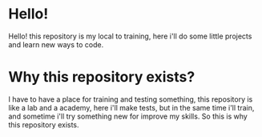 # Hello!

Hello! this repository is my local to training, here i'll do some little projects and learn new ways to code.

# Why this repository exists?

I have to have a place for training and testing something, this repository is like a lab and a academy, here i'll make tests, but in the same time i'll train, and sometime i'll try something new for improve my skills. So this is why this repository exists. 

